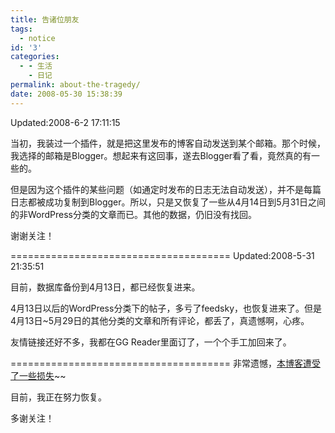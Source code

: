 ```yaml
---
title: 告诸位朋友
tags:
  - notice
id: '3'
categories:
  - - 生活
    - 日记
permalink: about-the-tragedy/
date: 2008-05-30 15:38:39
---
```


Updated:2008-6-2 17:11:15

当初，我装过一个插件，就是把这里发布的博客自动发送到某个邮箱。那个时候，我选择的邮箱是Blogger。想起来有这回事，遂去Blogger看了看，竟然真的有一些的。

但是因为这个插件的某些问题（如通定时发布的日志无法自动发送），并不是每篇日志都被成功复制到Blogger。所以，只是又恢复了一些从4月14日到5月31日之间的非WordPress分类的文章而已。其他的数据，仍旧没有找回。

谢谢关注！
<!-- more -->
======================================
Updated:2008-5-31 21:35:51

目前，数据库备份到4月13日，都已经恢复进来。

4月13日以后的WordPress分类下的帖子，多亏了feedsky，也恢复进来了。但是4月13日~5月29日的其他分类的文章和所有评论，都丢了，真遗憾啊，心疼。

友情链接还好不多，我都在GG Reader里面订了，一个个手工加回来了。

======================================
非常遗憾，[本博客遭受了一些损失](http://www.paanjoy.com)~~

目前，我正在努力恢复。

多谢关注！